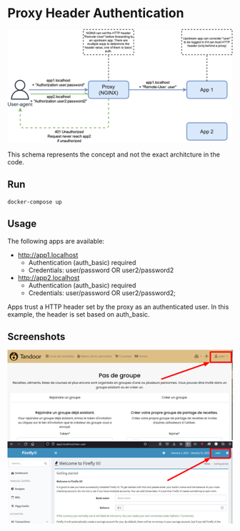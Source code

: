 # Proxy Header Authentication

![](img/proxy-header-auth.png)

This schema represents the concept and not the exact architcture in the code.
## Run

```
docker-compose up
```

## Usage

The following apps are available:

* http://app1.localhost
    * Authentication (auth_basic) required
    * Credentials: user/password OR user2/password2
* http://app2.localhost
    * Authentication (auth_basic) required
    * Credentials: user/password OR user2/password2;

Apps trust a HTTP header set by the proxy as an authenticated user. In this example, the header is set based on auth_basic.

## Screenshots

![](img/tandoor-header-auth.png)
![](img/firefly-header-auth.png)